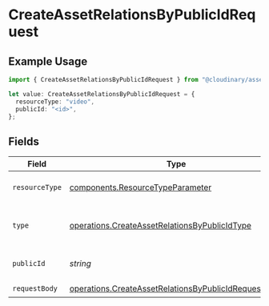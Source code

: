 # CreateAssetRelationsByPublicIdRequest

## Example Usage

```typescript
import { CreateAssetRelationsByPublicIdRequest } from "@cloudinary/asset-management/models/operations";

let value: CreateAssetRelationsByPublicIdRequest = {
  resourceType: "video",
  publicId: "<id>",
};
```

## Fields

| Field                                                                                                                        | Type                                                                                                                         | Required                                                                                                                     | Description                                                                                                                  |
| ---------------------------------------------------------------------------------------------------------------------------- | ---------------------------------------------------------------------------------------------------------------------------- | ---------------------------------------------------------------------------------------------------------------------------- | ---------------------------------------------------------------------------------------------------------------------------- |
| `resourceType`                                                                                                               | [components.ResourceTypeParameter](../../models/components/resourcetypeparameter.md)                                         | :heavy_check_mark:                                                                                                           | The type the of asset.                                                                                                       |
| `type`                                                                                                                       | [operations.CreateAssetRelationsByPublicIdType](../../models/operations/createassetrelationsbypublicidtype.md)               | :heavy_check_mark:                                                                                                           | The delivery type of the asset.                                                                                              |
| `publicId`                                                                                                                   | *string*                                                                                                                     | :heavy_check_mark:                                                                                                           | The public ID of the asset.                                                                                                  |
| `requestBody`                                                                                                                | [operations.CreateAssetRelationsByPublicIdRequestBody](../../models/operations/createassetrelationsbypublicidrequestbody.md) | :heavy_check_mark:                                                                                                           | N/A                                                                                                                          |